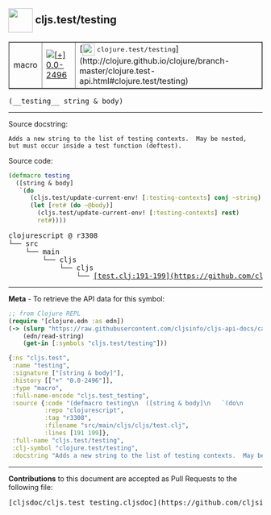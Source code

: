 ## <img width="48px" valign="middle" src="http://i.imgur.com/Hi20huC.png"> cljs.test/testing

 <table border="1">
<tr>

<td>macro</td>
<td><a href="https://github.com/cljsinfo/cljs-api-docs/tree/0.0-2496"><img valign="middle" alt="[+] 0.0-2496" src="https://img.shields.io/badge/+-0.0--2496-lightgrey.svg"></a> </td>
<td>
[<img height="24px" valign="middle" src="http://i.imgur.com/1GjPKvB.png"> <samp>clojure.test/testing</samp>](http://clojure.github.io/clojure/branch-master/clojure.test-api.html#clojure.test/testing)
</td>
</tr>
</table>

 <samp>
(__testing__ string & body)<br>
</samp>

---




Source docstring:

```
Adds a new string to the list of testing contexts.  May be nested,
but must occur inside a test function (deftest).
```

Source code:

```clj
(defmacro testing
  ([string & body]
   `(do
      (cljs.test/update-current-env! [:testing-contexts] conj ~string)
      (let [ret# (do ~@body)]
        (cljs.test/update-current-env! [:testing-contexts] rest)
        ret#))))
```

 <pre>
clojurescript @ r3308
└── src
    └── main
        └── cljs
            └── cljs
                └── <ins>[test.clj:191-199](https://github.com/clojure/clojurescript/blob/r3308/src/main/cljs/cljs/test.clj#L191-L199)</ins>
</pre>


---

__Meta__ - To retrieve the API data for this symbol:

```clj
;; from Clojure REPL
(require '[clojure.edn :as edn])
(-> (slurp "https://raw.githubusercontent.com/cljsinfo/cljs-api-docs/catalog/cljs-api.edn")
    (edn/read-string)
    (get-in [:symbols "cljs.test/testing"]))
```

```clj
{:ns "cljs.test",
 :name "testing",
 :signature ["[string & body]"],
 :history [["+" "0.0-2496"]],
 :type "macro",
 :full-name-encode "cljs.test_testing",
 :source {:code "(defmacro testing\n  ([string & body]\n   `(do\n      (cljs.test/update-current-env! [:testing-contexts] conj ~string)\n      (let [ret# (do ~@body)]\n        (cljs.test/update-current-env! [:testing-contexts] rest)\n        ret#))))",
          :repo "clojurescript",
          :tag "r3308",
          :filename "src/main/cljs/cljs/test.clj",
          :lines [191 199]},
 :full-name "cljs.test/testing",
 :clj-symbol "clojure.test/testing",
 :docstring "Adds a new string to the list of testing contexts.  May be nested,\nbut must occur inside a test function (deftest)."}

```

---

__Contributions__ to this document are accepted as Pull Requests to the following file:

 <pre>
[cljsdoc/cljs.test_testing.cljsdoc](https://github.com/cljsinfo/cljs-api-docs/blob/master/cljsdoc/cljs.test_testing.cljsdoc)
</pre>

